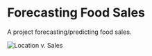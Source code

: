 # Forecasting Food Sales
A project forecasting/predicting food sales.

![Location v. Sales](../locationvsales.png?raw=true "Location v. Sales")
